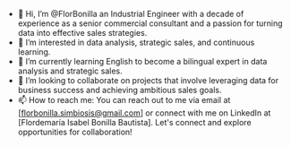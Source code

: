 - 👋 Hi, I’m @FlorBonilla an Industrial Engineer with a decade of experience as a senior commercial consultant and a passion for turning data into effective sales strategies.
- 👀 I’m interested in data analysis, strategic sales, and continuous learning.
- 🌱 I’m currently learning English to become a bilingual expert in data analysis and strategic sales.
- 💞️ I’m looking to collaborate on projects that involve leveraging data for business success and achieving ambitious sales goals.
- 📫 How to reach me: You can reach out to me via email at [florbonilla.simbiosis@gmail.com] or connect with me on LinkedIn at [Flordemaría Isabel Bonilla Bautista]. Let's connect and explore opportunities for collaboration!

<!---
FlorBonilla/FlorBonilla is a ✨ special ✨ repository because its `README.md` (this file) appears on your GitHub profile.
You can click the Preview link to take a look at your changes.
--->
